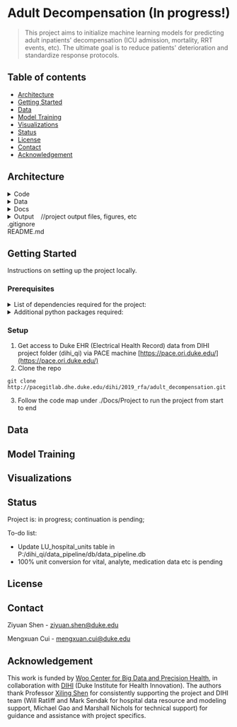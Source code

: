 # Adult Decompensation (In progress!)

> This project aims to initialize machine learning models for predicting adult inpatients' decompensation (ICU admission, mortality, RRT events, etc). The ultimate goal is to reduce patients' deterioration and standardize response protocols.

## Table of contents

* [Architecture](#architecture)
* [Getting Started](#getting-started)
* [Data](#data)
* [Model Training](#model-training)
* [Visualizations](#visualizations)
* [Status](#status)
* [License](#license)
* [Contact](#contact)
* [Acknowledgement](#acknowledgement)

## Architecture

<details><summary>Code</summary><blockquote>
<details><summary>DataPrep</summary>
&nbsp;&nbsp;&nbsp;&nbsp;&nbsp;&nbsp;&nbsp;&nbsp;cohort&nbsp;&nbsp;&nbsp;&nbsp;//codes for cohort generation<br/>
&nbsp;&nbsp;&nbsp;&nbsp;&nbsp;&nbsp;&nbsp;&nbsp;features<br/>
&nbsp;&nbsp;&nbsp;&nbsp;&nbsp;&nbsp;&nbsp;&nbsp;outcome<br/>
&nbsp;&nbsp;&nbsp;&nbsp;&nbsp;&nbsp;&nbsp;&nbsp;adt_transfer.py<br/>
&nbsp;&nbsp;&nbsp;&nbsp;&nbsp;&nbsp;&nbsp;&nbsp;adt_transfer.sql
</details>
&nbsp;&nbsp;&nbsp;&nbsp;db
<details><summary>Model</summary>
&nbsp;&nbsp;&nbsp;&nbsp;&nbsp;&nbsp;&nbsp;&nbsp;design_matrix<br/>
&nbsp;&nbsp;&nbsp;&nbsp;&nbsp;&nbsp;&nbsp;&nbsp;News&nbsp;&nbsp;&nbsp;&nbsp;//python package for implementing News(National Early Warning Score)<br/>
&nbsp;&nbsp;&nbsp;&nbsp;&nbsp;&nbsp;&nbsp;&nbsp;visualization&nbsp;&nbsp;&nbsp;&nbsp;//model visualization<br/>
&nbsp;&nbsp;&nbsp;&nbsp;&nbsp;&nbsp;&nbsp;&nbsp;model_utils.py&nbsp;&nbsp;&nbsp;&nbsp;//model utils python package<br/>
&nbsp;&nbsp;&nbsp;&nbsp;&nbsp;&nbsp;&nbsp;&nbsp;run_ann.ipynb<br/>
&nbsp;&nbsp;&nbsp;&nbsp;&nbsp;&nbsp;&nbsp;&nbsp;run_logistic_regression.py<br/>
&nbsp;&nbsp;&nbsp;&nbsp;&nbsp;&nbsp;&nbsp;&nbsp;run_news.py<br/>
&nbsp;&nbsp;&nbsp;&nbsp;&nbsp;&nbsp;&nbsp;&nbsp;run_random_forest.ipynb<br/>
&nbsp;&nbsp;&nbsp;&nbsp;&nbsp;&nbsp;&nbsp;&nbsp;run_xgboost.py
</details>
&nbsp;&nbsp;&nbsp;&nbsp;utils&nbsp;&nbsp;&nbsp;&nbsp;//utils python package (db utils, dataframe utils, etc)
</blockquote></details>

<details><summary>Data</summary><blockquote>
&nbsp;&nbsp;&nbsp;&nbsp;db&nbsp;&nbsp;&nbsp;&nbsp;//project database file(s)<br/>
&nbsp;&nbsp;&nbsp;&nbsp;metadata
<details><summary>Modeling</summary>
&nbsp;&nbsp;&nbsp;&nbsp;&nbsp;&nbsp;&nbsp;&nbsp;design_matrix&nbsp;&nbsp;&nbsp;&nbsp;//design matrix file(s)<br/>
&nbsp;&nbsp;&nbsp;&nbsp;&nbsp;&nbsp;&nbsp;&nbsp;Output&nbsp;&nbsp;&nbsp;&nbsp;//model output data
</details>
<details><summary>Processed</summary>
&nbsp;&nbsp;&nbsp;&nbsp;&nbsp;&nbsp;&nbsp;&nbsp;cohort<br/>
&nbsp;&nbsp;&nbsp;&nbsp;&nbsp;&nbsp;&nbsp;&nbsp;features<br/>
&nbsp;&nbsp;&nbsp;&nbsp;&nbsp;&nbsp;&nbsp;&nbsp;outcome<br/>
&nbsp;&nbsp;&nbsp;&nbsp;&nbsp;&nbsp;&nbsp;&nbsp;adult_decomp_adt_transfer.csv
</details>
</blockquote></details>

<details><summary>Docs</summary><blockquote>
<details><summary>Project</summary>
&nbsp;&nbsp;&nbsp;&nbsp;&nbsp;&nbsp;&nbsp;&nbsp;code_map_v1.xlsx&nbsp;&nbsp;&nbsp;&nbsp;
//outlines the code and associated data files for "start-to-finish" process of data curation<br/>
&nbsp;&nbsp;&nbsp;&nbsp;&nbsp;&nbsp;&nbsp;&nbsp;literature_review.pdf<br/>
&nbsp;&nbsp;&nbsp;&nbsp;&nbsp;&nbsp;&nbsp;&nbsp;Perspectives Piece.docx
</details>
&nbsp;&nbsp;&nbsp;&nbsp;Slides&nbsp;&nbsp;&nbsp;&nbsp;//presentation slides for project milestones
</blockquote></details>

<details><summary>Output&nbsp;&nbsp;&nbsp;&nbsp;//project output files, figures, etc</summary><blockquote>
&nbsp;&nbsp;&nbsp;&nbsp;Figures&nbsp;&nbsp;&nbsp;&nbsp;//data visualization figures<br/>
&nbsp;&nbsp;&nbsp;&nbsp;*.csv
</blockquote></details>
.gitignore<br/>
README.md

<!--
<pre><code>
.
│───Code
|   |───DataPrep
|   |   |───cohort    //codes for cohort generation
|   |   |
|   |   |───features
|   |   |
|   |   |───outcome
|   |   |
|   |   |───adt_transfer.py
|   |   |
|   |   └───adt_transfer.sql
|   |
|   |───db    //codes for creating project database file(s) and importing data to database(s)
|   |
|   |───Model
|   |   |───design_matrix
|   |   |
|   |   |───News    //python package for implementing News(National Early Warning Score)
|   |   |
|   |   |───visualization    //model visualization
|   |   |
|   |   |───model_utils.py    //model utils python package
|   |   |
|   |   |───run_ann.ipynb
|   |   |
|   |   |───run_logistic_regression.py
|   |   |
|   |   |───run_news.py
|   |   |
|   |   |───run_random_forest.ipynb
|   |   |
|   |   └───run_xgboost.py
|   |
|   └───utils    //utils python package (db utils, dataframe utils, etc)
|
|───Data
|   |───db    //project database file(s)
|   |
|   |───metadata
|   |
|   |───Modeling
|   |   |───design_matrix   //design matrix file(s)
|   |   |
|   |   └───Output    //model output data
|   |
|   └───Processed
|       |───cohort
|       |
|       |───features
|       |
|       |───outcome
|       |
|       └───adult_decomp_adt_transfer.csv
|
|───Docs
|   |───Project
|   |   |───code_map_v1.xlsx    //outlines the code and associated data files for "start-to-finish" process of data curation
|   |   |
|   |   |───literature_review.pdf
|   |   |
|   |   └───Perspectives Piece.docx
|   |
|   └───Slides    //presentation slides for project milestones
|
|───Output    //project output files, figures, etc
|   |───Figures    //data visualization figures
|   |
|   └───*.csv
|   
|───.gitignore
|
└───README.md
</code></pre>
-->

## Getting Started

Instructions on setting up the project locally.

### Prerequisites

<details><summary>List of dependencies required for the project:</summary>
<ul>
<li>Python 3.7.3</li>
<li>SQLite3 2.6.0</li>
<li>Git 2.14.1</li>
<li>GNU Awk 4.1.4</li>
</ul>
</details>

<details><summary>Additional python packages required:</summary>
<ul>
<li>numpy 1.16.2</li>
<li>pandas 0.24.2</li>
<li>TensorFlow 1.14.0</li>
<li>Keras 2.2.4</li>
<li>scikit-learn 0.21.2</li>
<li>xgboost 0.90</li>
<li>imbalanced-learn 0.5.0</li>
<li>matplotlib 3.1.0</li>
<li>seaborn 0.9.0</li>
</ul>
</details>

### Setup

1. Get access to Duke EHR (Electrical Health Record) data from DIHI project folder (dihi_qi) via PACE machine [https://pace.ori.duke.edu/](https://pace.ori.duke.edu/)
2. Clone the repo
```
git clone http://pacegitlab.dhe.duke.edu/dihi/2019_rfa/adult_decompensation.git
```
3. Follow the code map under ./Docs/Project to run the project from start to end

## Data

## Model Training

## Visualizations

## Status

Project is: in progress; continuation is pending;

To-do list:
* Update LU_hospital_units table in P:/dihi_qi/data_pipeline/db/data_pipeline.db
* 100% unit conversion for vital, analyte, medication data etc is pending

## License

## Contact

Ziyuan Shen - ziyuan.shen@duke.edu

Mengxuan Cui - mengxuan.cui@duke.edu

## Acknowledgement

This work is funded by [Woo Center for Big Data and Precision Health](http://healthdata.pratt.duke.edu/), in collaboration with [DIHI](https://dihi.org/) (Duke Institute for Health Innovation). The authors thank Professor [Xiling Shen](http://healthdata.pratt.duke.edu/people/xiling-shen) for consistently supporting the project and DIHI team (Will Ratliff and Mark Sendak for hospital data resource and modeling support, Michael Gao and Marshall Nichols for technical support) for guidance and assistance with project specifics.

